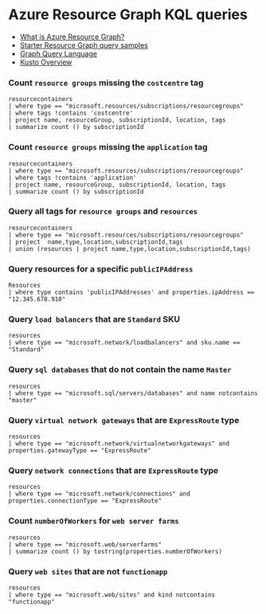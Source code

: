 # Azure Resource Graph KQL queries
* [What is Azure Resource Graph?](https://docs.microsoft.com/en-us/azure/governance/resource-graph/overview)
* [Starter Resource Graph query samples](https://docs.microsoft.com/en-us/azure/governance/resource-graph/samples/starter?tabs=azure-cli)
* [Graph Query Language](https://docs.microsoft.com/en-us/azure/governance/resource-graph/concepts/query-language)
* [Kusto Overview](https://docs.microsoft.com/en-us/azure/data-explorer/kusto/query/)

### Count `resource groups` missing the `costcentre` tag
```kql
resourcecontainers
| where type == "microsoft.resources/subscriptions/resourcegroups"
| where tags !contains 'costcentre'
| project name, resourceGroup, subscriptionId, location, tags
| summarize count () by subscriptionId
```

### Count `resource groups` missing the `application` tag
```kql
resourcecontainers
| where type == "microsoft.resources/subscriptions/resourcegroups"
| where tags !contains 'application'
| project name, resourceGroup, subscriptionId, location, tags
| summarize count () by subscriptionId
```

### Query all tags for `resource groups` and `resources`
```kql
resourcecontainers
| where type == "microsoft.resources/subscriptions/resourcegroups"
| project  name,type,location,subscriptionId,tags
| union (resources | project name,type,location,subscriptionId,tags)
```

### Query resources for a specific `publicIPAddress`
``` kql
Resources
| where type contains 'publicIPAddresses' and properties.ipAddress == "12.345.678.910"
```

### Query `load balancers` that are `Standard` SKU
``` kql
resources
| where type == "microsoft.network/loadbalancers" and sku.name == "Standard"
```

### Query `sql databases` that do not contain the name `Master`
``` kql
resources
| where type == "microsoft.sql/servers/databases" and name notcontains "master"
```

### Query `virtual network gateways` that are `ExpressRoute` type
``` kql
resources
| where type == "microsoft.network/virtualnetworkgateways" and properties.gatewayType == "ExpressRoute"
```

### Query `network connections` that are `ExpressRoute` type
``` kql
resources
| where type == "microsoft.network/connections" and properties.connectionType == "ExpressRoute"
```

### Count `numberOfWorkers` for `web server farms`
```kql
resources
| where type == "microsoft.web/serverfarms"
| summarize count () by tostring(properties.numberOfWorkers)
```

### Query `web sites` that are not `functionapp`
```kql
resources
| where type == "microsoft.web/sites" and kind notcontains "functionapp"
```
